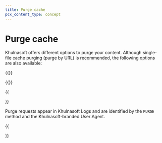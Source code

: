 ```yaml
---
title: Purge cache
pcx_content_type: concept
---
```


# Purge cache

Khulnasoft offers different options to purge your content. Although single-file cache purging (purge by URL) is recommended, the following options are also available:

{{<directory-listing>}}

{{<feature-table id="cache.purge_cache">}}

{{<Aside type="note" header="Note">}}

Purge requests appear in Khulnasoft Logs and are identified by the `PURGE` method and the Khulnasoft-branded User Agent.

{{</Aside>}}
